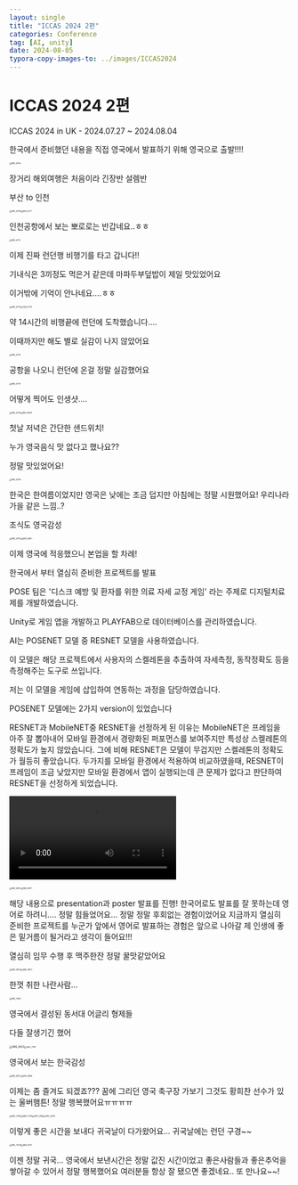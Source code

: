 ```yaml
---
layout: single
title: "ICCAS 2024 2편"
categories: Conference
tag: [AI, unity]
date: 2024-08-05
typora-copy-images-to: ../images/ICCAS2024
---
```


# ICCAS 2024 2편

ICCAS 2024 in UK - 2024.07.27 ~ 2024.08.04

한국에서 준비했던 내용을 직접 영국에서 발표하기 위해 영국으로 출발!!!!

<img src="/images/ICCAS2024/IMG_6765.JPEG" alt="IMG_6765" style="zoom:25%;" />

장거리 해외여행은 처음이라 긴장반 설렘반

부산 to 인천

<img src="/images/ICCAS2024/IMG_6768.JPEG" alt="IMG_6768" style="zoom:25%;" /><img src="/images/ICCAS2024/IMG_6771.JPEG" alt="IMG_6771" style="zoom:25%;" />

인천공항에서 보는 뽀로로는 반갑네요..ㅎㅎ

<img src="/images/ICCAS2024/IMG_6772.JPEG" alt="IMG_6772" style="zoom:25%;" />

이제 진짜 런던행 비행기를 타고 갑니다!!

기내식은 3끼정도 먹은거 같은데 마파두부덮밥이 제일 맛있었어요

이거밖에 기억이 안나네요....ㅎㅎ

<img src="/images/ICCAS2024/IMG_6773.JPEG" alt="IMG_6773" style="zoom:25%;" /><img src="/images/ICCAS2024/IMG_6775.JPEG" alt="IMG_6775" style="zoom:25%;" />

약 14시간의 비행끝에 런던에 도착했습니다....

이때까지만 해도 별로 실감이 나지 않았어요

<img src="/images/ICCAS2024/IMG_6778.JPEG" alt="IMG_6778" style="zoom:25%;" />

공항을 나오니 런던에 온걸 정말 실감했어요

<img src="/images/ICCAS2024/IMG_6779.JPEG" alt="IMG_6779" style="zoom:25%;" />

어떻게 찍어도 인생샷....

<img src="/images/ICCAS2024/IMG_6791.JPEG" alt="IMG_6791" style="zoom:25%;" /><img src="/images/ICCAS2024/IMG_6808.JPEG" alt="IMG_6808" style="zoom:25%;" />

첫날 저녁은 간단한 샌드위치!

누가 영국음식 맛 없다고 했나요??

정말 맛있었어요!

<img src="/images/ICCAS2024/IMG_6796.JPEG" alt="IMG_6796" style="zoom:25%;" />

한국은 한여름이었지만 영국은 낮에는 조금 덥지만 아침에는 정말 시원했어요! 우리나라 가을 같은 느낌..?

조식도 영국감성

<img src="/images/ICCAS2024/IMG_6799.JPEG" alt="IMG_6799" style="zoom:25%;" /><img src="/images/ICCAS2024/IMG_6801.JPEG" alt="IMG_6801" style="zoom:25%;" />

이제 영국에 적응했으니 본업을 할 차례!

한국에서 부터 열심히 준비한 프로젝트를 발표

POSE 팀은 '디스크 예방 및 환자를 위한 의료 자세 교정 게임' 라는 주제로 디지털치료제를 개발하였습니다.

Unity로 게임 앱을 개발하고  PLAYFAB으로 데이터베이스를 관리하였습니다.

AI는 POSENET 모델 중 RESNET 모델을 사용하였습니다.

이 모델은 해당 프로젝트에서 사용자의 스켈레톤을 추출하여 자세측정, 동작정확도 등을 측정해주는 도구로 쓰입니다.

저는 이 모델을 게임에 삽입하여 연동하는 과정을 담당하였습니다.

POSENET 모델에는 2가지 version이 있었습니다

RESNET과 MobileNET중 RESNET을 선정하게 된 이유는 MobileNET은 프레임을 아주 잘 뽑아내어 모바일 환경에서 경량화된 퍼포먼스를 보여주지만 특성상 스켈레톤의 정확도가 높지 않았습니다. 그에 비해 RESNET은 모델이 무겁지만 스켈레톤의 정확도가 월등히 좋았습니다. 두가지를 모바일 환경에서 적용하여 비교하였을때, RESNET이 프레임이 조금 낮았지만 모바일 환경에서 앱이 실행되는데 큰 문제가 없다고 판단하여  RESNET을 선정하게 되었습니다. 

<video src="/images/ICCAS2024/ppt.mp4"></video>

<img src="/images/ICCAS2024/IMG_6850.JPEG" alt="IMG_6850" style="zoom:25%;" /><img src="/images/ICCAS2024/IMG_6871.JPEG" alt="IMG_6871" style="zoom:25%;" />

해당 내용으로 presentation과 poster 발표를 진행!
한국어로도 발표를 잘 못하는데 영어로 하려니.... 정말 힘들었어요...
정말 정말 후회없는 경험이었어요
지금까지 열심히 준비한 프로젝트를 누군가 앞에서 영어로 발표하는 경험은 앞으로 나아갈 제 인생에 좋은 밑거름이 될거라고 생각이 들어요!!!

열심히 임무 수행 후 맥주한잔
정말 꿀맛같았어요





<img src="/images/ICCAS2024/IMG_6835.JPEG" alt="IMG_6835" style="zoom:25%;" /><img src="/images/ICCAS2024/IMG_6837.JPEG" alt="IMG_6837" style="zoom:25%;" />

한껏 취한 나란사람...

<img src="/images/ICCAS2024/IMG_7494.JPEG" alt="IMG_7494" style="zoom:25%;" />

영국에서 결성된 동서대 어글리 형제들

다들 잘생기긴 했어

<img src="/images/ICCAS2024/IMG_8425.JPG" alt="IMG_8425" style="zoom: 33%;" /><img src="/images/ICCAS2024/IMG_7787.JPEG" alt="IMG_7787" style="zoom:25%;" />

영국에서 보는 한국감성

<img src="/images/ICCAS2024/IMG_6827.JPEG" alt="IMG_6827" style="zoom:25%;" /><img src="/images/ICCAS2024/IMG_6845.JPEG" alt="IMG_6845" style="zoom:25%;" />



이제는 좀 즐겨도 되겠죠???
꿈에 그리던 영국 축구장 가보기
그것도 황희찬 선수가 있는 울버햄튼!
정말 행복했어요ㅠㅠㅠㅠ

<img src="/images/ICCAS2024/IMG_7369.JPEG" alt="IMG_7369" style="zoom:25%;" /><img src="/images/ICCAS2024/IMG_7325.JPEG" alt="IMG_7325" style="zoom:25%;" /><img src="/images/ICCAS2024/IMG_4166.JPEG" alt="IMG_4166" style="zoom:25%;" /><img src="/images/ICCAS2024/IMG_4293.JPEG" alt="IMG_4293" style="zoom:25%;" />





이렇게 좋은 시간을 보내다 귀국날이 다가왔어요...
귀국날에는 런던 구경~~

<img src="/images/ICCAS2024/IMG_7948.JPEG" alt="IMG_7948" style="zoom:25%;" /><img src="/images/ICCAS2024/IMG_8011.JPEG" alt="IMG_8011" style="zoom:25%;" />



이젠 정말 귀국...
영국에서 보낸시간은 정말 값진 시간이었고 좋은사람들과 좋은추억을 쌓아갈 수 있어서 정말 행복했어요
여러분들 항상 잘 됐으면 좋겠네요..
또 만나요~~!
